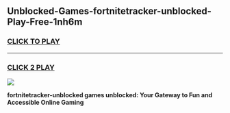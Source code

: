 
## Unblocked-Games-fortnitetracker-unblocked-Play-Free-1nh6m
<h3>
<a href="https://premium76.site?title=fortnitetracker-unblocked&ref=10A">CLICK TO PLAY</a></h3>
<hr>

<h3>
<a href="https://premium76.site?title=fortnitetracker-unblocked&ref=10A">CLICK 2 PLAY</a>
  
</h3>

<a href="https://premium76.site?title=fortnitetracker-unblocked&ref=10A"><img src="https://clearcache.store/games.png"></a>


**fortnitetracker-unblocked games unblocked: Your Gateway to Fun and Accessible Online Gaming**

